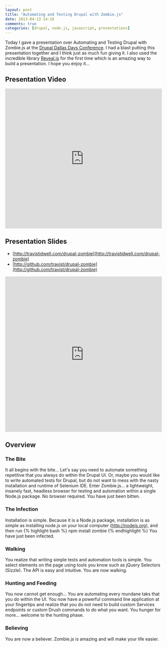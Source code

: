 ```yaml
---
layout: post
title: "Automating and Testing Drupal with Zombie.js"
date: 2013-04-13 14:18
comments: true
categories: [drupal, node.js, javascript, presentations]
---
```

Today I gave a presentation over Automating and Testing Drupal with Zombie.js at the
[Drupal Dallas Days Conference](http://drupaldallas.org/). I had a blast putting this
presentation together and I think just as much fun giving it.  I also used the incredible
library [Reveal.js](http://lab.hakim.se/reveal-js/#/) for the first time which is an
amazing way to build a presentation.  I hope you enjoy it...
<!-- more -->

## Presentation Video
<iframe width="100%" height="450px" src="http://www.youtube.com/embed/gd3L9i7Yb8Y" frameborder="0" allowfullscreen></iframe>

## Presentation Slides
 - [http://travistidwell.com/drupal-zombie](http://travistidwell.com/drupal-zombie)
 - [http://github.com/travist/drupal-zombie](http://github.com/travist/drupal-zombie)
<iframe width="100%" height="500px" src="http://travistidwell.com/drupal-zombie" frameborder="0" allowfullscreen></iframe>

## Overview
### The Bite
It all begins with the bite... Let's say you need to automate something repetitive
that you always do within the Drupal UI. Or, maybe you would like to write automated
tests for Drupal, but do not want to mess with the nasty installation and runtime of
Selenium IDE. Enter Zombie.js... a lightweight, insanely fast, headless browser for
testing and automation within a single Node.js package. No browser required.
You have just been bitten.

### The Infection
Installation is simple. Because it is a Node.js package, installation is as simple
as installing node.js on your local computer (http://nodejs.org), and then run
{% highlight bash %}
npm install zombie
{% endhighlight %}
You have just been infected.

### Walking
You realize that writing simple tests and automation tools is simple. You select
elements on the page using tools you know such as jQuery Selectors (Sizzle). The
API is easy and intuitive. You are now walking.

### Hunting and Feeding
You now cannot get enough... You are automating every mundane taks that you do
within the UI. You now have a powerful command line application at your fingertips
and realize that you do not need to build custom Services endpoints or custom Drush
commands to do what you want. You hunger for more... welcome to the hunting phase.

### Believing
You are now a believer. Zombie.js is amazing and will make your life easier.

